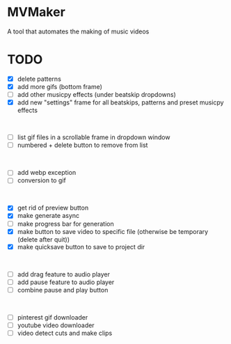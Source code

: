 # MVMaker
A tool that automates the making of music videos

# TODO
- [x] delete patterns
- [x] add more gifs (bottom frame)
- [ ] add other musicpy effects (under beatskip dropdowns)
- [x] add new "settings" frame for all beatskips, patterns and preset musicpy effects
<br />

- [ ] list gif files in a scrollable frame in dropdown window
- [ ] numbered + delete button to remove from list
<br />

- [ ] add webp exception
- [ ] conversion to gif
<br />

- [x] get rid of preview button
- [x] make generate async
- [ ] make progress bar for generation
- [x] make button to save video to specific file (otherwise be temporary (delete after quit))
- [x] make quicksave button to save to project dir
<br />

- [ ] add drag feature to audio player
- [ ] add pause feature to audio player
- [ ] combine pause and play button
<br />

- [ ] pinterest gif downloader
- [ ] youtube video downloader
- [ ] video detect cuts and make clips